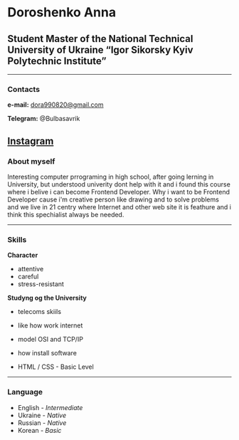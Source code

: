 # Doroshenko Anna

## Student Master of the National Technical University of Ukraine “Igor Sikorsky Kyiv Polytechnic Institute” 
---
### Contacts 
**e-mail:** dora990820@gmail.com

**Telegram:** \@Bulbasavrik

[Instagram](https://www.instagram.com/m.r.r.a.z/)
---
### About myself

Interesting computer prrograming in high school, after going lerning in University, but understood  univerity dont help with it and i found this course where i belive i can become Frontend Developer. 
Why i want to be Frontend Developer cause i'm creative person like drawing and to solve problems and we live in 21 centry where Internet and other web site it is feathure and i think this spechialist always be needed.

---
### Skills 

**Character**
- attentive
- careful
- stress-resistant 

**Studyng og the University**
- telecoms skiils
- like how work internet 
- model OSI and TCP/IP
- how install software

- HTML / CSS - Basic Level

---
### Language 
- English \- *Intermediate*
- Ukraine \- *Native*
- Russian \- *Native*
- Korean \- *Basic*
